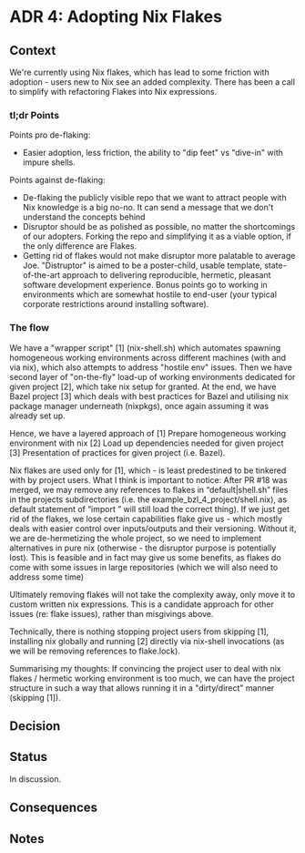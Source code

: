 # ADR 4: Adopting Nix Flakes

## Context

We're currently using Nix flakes, which has lead to some friction with adoption - users new to Nix see an added complexity. There has been a call to simplify with refactoring Flakes into Nix expressions.

### tl;dr Points

Points pro de-flaking:
- Easier adoption, less friction, the ability to "dip feet" vs "dive-in" with impure shells.

Points against de-flaking:
- De-flaking the publicly visible repo that we want to attract people with Nix knowledge is a big no-no. It can send a message that we don't understand the concepts behind
- Disruptor should be as polished as possible, no matter the shortcomings of our adopters. Forking the repo and simplifying it as a viable option, if the only difference are Flakes.
- Getting rid of flakes would not make disruptor more palatable to average Joe. "Distruptor" is aimed to be a poster-child, usable template, state-of-the-art approach to delivering reproducible, hermetic, pleasant software development experience. Bonus points go to working in environments which are somewhat hostile to end-user (your typical corporate restrictions around installing software).

### The flow

We have a "wrapper script" [1] (nix-shell.sh) which automates spawning homogeneous working environments across different machines (with and via nix), which also attempts to address "hostile env" issues. Then we have second layer of "on-the-fly" load-up of working environments dedicated for given project [2], which take nix setup for granted. At the end, we have Bazel project [3] which deals with best practices for Bazel and utilising nix package manager underneath (nixpkgs), once again assuming it was already set up.

Hence, we have a layered approach of
[1] Prepare homogeneous working environment with nix
[2] Load up dependencies needed for given project
[3] Presentation of practices for given project (i.e. Bazel).

Nix flakes are used only for [1], which - is least predestined to be tinkered with by project users. What I think is important to notice:
After PR #18 was merged, we may remove any references to flakes in “default|shell.sh” files in the projects subdirectories (i.e. the example_bzl_4_project/shell.nix), as default statement of “import <nixpkgs>” will still load the correct thing).
If we just get rid of the flakes, we lose certain capabilities flake give us - which mostly deals with easier control over inputs/outputs and their versioning. Without it, we are de-hermetizing the whole project, so we need to implement alternatives in pure nix (otherwise - the disruptor purpose is potentially lost). This is feasible and in fact may give us some benefits, as flakes do come with some issues in large repositories (which we will also need to address some time)

Ultimately removing flakes will not take the complexity away, only move it to custom written nix expressions. This is a candidate approach for other issues (re: flake issues), rather than misgivings above.

Technically, there is nothing stopping project users from skipping [1], installing nix globally and running [2] directly via nix-shell invocations (as we will be removing references to flake.lock).

Summarising my thoughts: If convincing the project user to deal with nix flakes / hermetic working environment is too much, we can have the project structure in such a way that allows running it in a "dirty/direct" manner (skipping [1]).

## Decision

## Status

In discussion.

## Consequences

## Notes